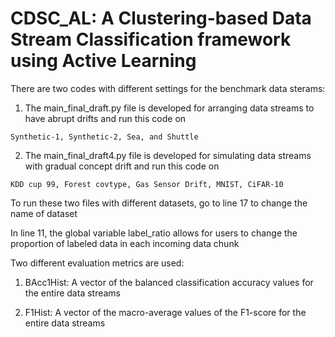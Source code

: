 # CDSC_AL: A Clustering-based Data Stream Classification framework using Active Learning

There are two codes with different settings for the benchmark data sterams:

  1. The main_final_draft.py file is developed for arranging data streams to have abrupt drifts and run this code on 
  
    Synthetic-1, Synthetic-2, Sea, and Shuttle
  
  2. The main_final_draft4.py file is developed for simulating data streams with gradual concept drift and run this code on 
  
    KDD cup 99, Forest covtype, Gas Sensor Drift, MNIST, CiFAR-10


To run these two files with different datasets, go to line 17 to change the name of dataset

In line 11, the global variable label_ratio allows for users to change the proportion of labeled data in each incoming data chunk

Two different evaluation metrics are used: 
  
  1. BAcc1Hist: A vector of the balanced classification accuracy values for the entire data streams
  
  2. F1Hist: A vector of the macro-average values of the F1-score for the entire data streams
